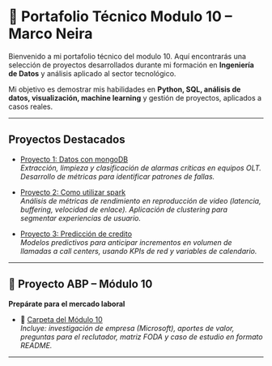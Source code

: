 # 🚀 Portafolio Técnico Modulo 10 – Marco Neira

Bienvenido a mi portafolio técnico del modulo 10. Aquí encontrarás una selección de proyectos desarrollados durante mi formación en **Ingeniería de Datos** y análisis aplicado al sector tecnológico.  

Mi objetivo es demostrar mis habilidades en **Python, SQL, análisis de datos, visualización, machine learning** y gestión de proyectos, aplicados a casos reales.  

---

##  Proyectos Destacados

-  [Proyecto 1: Datos con mongoDB](Modulo_4/MongoDB.ipynb)  
  *Extracción, limpieza y clasificación de alarmas críticas en equipos OLT. Desarrollo de métricas para identificar patrones de fallas.*  

-  [Proyecto 2: Como utilizar spark](modulo_7/Spark_modulo_7.ipynb)  
  *Análisis de métricas de rendimiento en reproducción de video (latencia, buffering, velocidad de enlace). Aplicación de clustering para segmentar experiencias de usuario.*  

-  [Proyecto 3: Predicción de credito]([modulo_7/Spark_modulo_7.ipynb](https://github.com/Marconh/Curso_Ingenieria_de_Datos/blob/main/Modulo_6/ABP%20Modulo%206.ipynb))  
  *Modelos predictivos para anticipar incrementos en volumen de llamadas a call centers, usando KPIs de red y variables de calendario.*  

---

## 🎯 Proyecto ABP – Módulo 10  
**Prepárate para el mercado laboral**  

- 📌 [Carpeta del Módulo 10](link_a_tu_carpeta_modulo10)  
  *Incluye: investigación de empresa (Microsoft), aportes de valor, preguntas para el reclutador, matriz FODA y caso de estudio en formato README.*  

---
